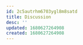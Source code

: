 ```yaml
---
id: 2c5autrhm6703ygl8m8satd
title: Discussion
desc: ''
updated: 1680627264908
created: 1680627264908
---
```

